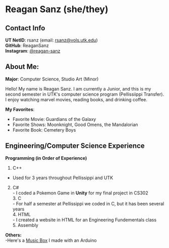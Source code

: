 
# Reagan Sanz (she/they)

## Contact Info
**UT NetID**: rsanz (email: rsanz@vols.utk.edu)  
**GitHub**: ReaganSanz  
**Instagram**: [@reagan-sanz](https://instagram.com/reagan_sanz?igshid=OGQ5ZDc2ODk2ZA==)

## About Me:

**Major**: Computer Science, Studio Art (Minor)

Hello! My name is Reagan Sanz. I am currently a Junior, and this is my second semester in UTK's computer science
program (Pellissiippi Transfer). I enjoy watching marvel movies, reading books, and drinking coffee. 

**My Favorites**:  
* Favorite Movie: Guardians of the Galaxy  
* Favorite Shows: Moonknight, Good Omens, the Mandalorian  
* Favorite Book: Cemetery Boys  


## Engineering/Computer Science Experience
**Programming (in Order of Experience)**  
1. C++  
- Used for 3 years throughout Pellissippi and UTK  
2. C#  
		- I coded a Pokemon Game in **Unity** for my final project in CS302  
	3. C  
		- For half a semester at Pellissippi we coded in C, but it has been several years   
	4. HTML  
		- I created a website in HTML for an Engineering Fundementals class  
	5. Assembly  

**Others:**  
-Here's a [Music Box](https://www.tinkercad.com/things/agFEnS1d7ws) I made with an Arduino



